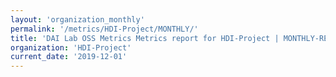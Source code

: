 ```yaml
---
layout: 'organization_monthly'
permalink: '/metrics/HDI-Project/MONTHLY/'
title: 'DAI Lab OSS Metrics Metrics report for HDI-Project | MONTHLY-REPORT-2019-12-01'
organization: 'HDI-Project'
current_date: '2019-12-01'
---
```

